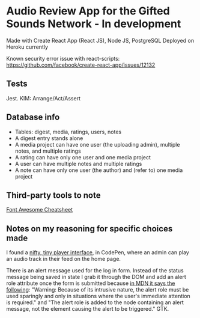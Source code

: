 # Audio Review App for the Gifted Sounds Network - In development

Made with Create React App (React JS), Node JS, PostgreSQL
Deployed on Heroku currently

Known security error issue with react-scripts: https://github.com/facebook/create-react-app/issues/12132

## Tests

Jest. KIM: Arrange/Act/Assert

## Database info

- Tables: digest, media, ratings, users, notes
- A digest entry stands alone
- A media project can have one user (the uploading admin), multiple notes, and multiple ratings
- A rating can have only one user and one media project
- A user can have multiple notes and multiple ratings
- A note can have only one user (the author) and (refer to) one media project

## Third-party tools to note

[Font Awesome Cheatsheet](https://fontawesome.com/v5/cheatsheet)

## Notes on my reasoning for specific choices made

I found a [nifty, tiny player interface](https://codepen.io/websitebeaver/pen/vKdWxW?editors=0010), in CodePen, where an admin can play an audio track in their feed on the home page.

There is an alert message used for the log in form. Instead of the status message being saved in state I grab it through the DOM and add an alert role attribute once the form is submitted because [in MDN it says the following](https://developer.mozilla.org/en-US/docs/Web/Accessibility/ARIA/Roles/alert_role#description): "Warning: Because of its intrusive nature, the alert role must be used sparingly and only in situations where the user's immediate attention is required." and "The alert role is added to the node containing an alert message, not the element causing the alert to be triggered." GTK.
